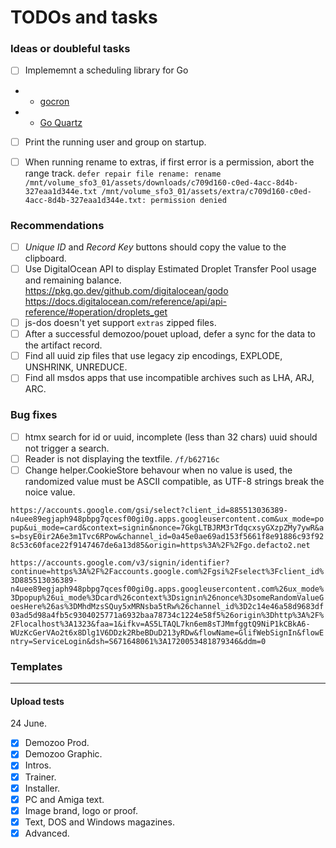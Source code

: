 # TODOs and tasks

### Ideas or doubleful tasks

- [ ] Implememnt a scheduling library for Go
- - [gocron](https://github.com/go-co-op/gocron)
- - [Go Quartz](https://github.com/reugn/go-quartz)
- [ ] Print the running user and group on startup.
- [ ] When running rename to extras, if first error is a permission, abort the range track.
	  `defer repair file rename: rename /mnt/volume_sfo3_01/assets/downloads/c709d160-c0ed-4acc-8d4b-327eaa1d344e.txt /mnt/volume_sfo3_01/assets/extra/c709d160-c0ed-4acc-8d4b-327eaa1d344e.txt: permission denied`


### Recommendations

- [ ] _Unique ID_ and _Record Key_ buttons should copy the value to the clipboard.
- [ ] Use DigitalOcean API to display Estimated Droplet Transfer Pool usage and remaining balance. 
		https://pkg.go.dev/github.com/digitalocean/godo https://docs.digitalocean.com/reference/api/api-reference/#operation/droplets_get
- [ ] js-dos doesn't yet support `extras` zipped files.
- [ ] After a successful demozoo/pouet upload, defer a sync for the data to the artifact record.
- [ ] Find all uuid zip files that use legacy zip encodings, EXPLODE, UNSHRINK, UNREDUCE.
- [ ] Find all msdos apps that use incompatible archives such as LHA, ARJ, ARC.

### Bug fixes

- [ ] htmx search for id or uuid, incomplete (less than 32 chars) uuid should not trigger a search.
- [ ] Reader is not displaying the textfile. `/f/b62716c`
- [ ] Change helper.CookieStore behavour when no value is used, the randomized value must be ASCII compatible, as UTF-8 strings break the noice value.

`https://accounts.google.com/gsi/select?client_id=885513036389-n4uee89egjaph948pbpg7qcesf00gi0g.apps.googleusercontent.com&ux_mode=popup&ui_mode=card&context=signin&nonce=7GkgLTBJRM3rTdqcxsyGXzpZMy7ywR&as=bsyE0ir2A6e3m1Tvc6RPow&channel_id=0a45e0ae69ad153f5661f8e91886c93f928c53c60face22f9147467de6a13d85&origin=https%3A%2F%2Fgo.defacto2.net`

`https://accounts.google.com/v3/signin/identifier?continue=https%3A%2F%2Faccounts.google.com%2Fgsi%2Fselect%3Fclient_id%3D885513036389-n4uee89egjaph948pbpg7qcesf00gi0g.apps.googleusercontent.com%26ux_mode%3Dpopup%26ui_mode%3Dcard%26context%3Dsignin%26nonce%3DsomeRandomValueGoesHere%26as%3DMhdMzsSQuy5xMRNsba5tRw%26channel_id%3D2c14e46a58d9683df03ad5d98a4fb5c9304025771a6932baa78734c1224e58f5%26origin%3Dhttp%3A%2F%2Flocalhost%3A1323&faa=1&ifkv=AS5LTAQL7kn6em8sTJMmfggtQ9NiP1kCBkA6-WUzKcGerVAo2t6x8Dlg1V6DDzk2RbeBDuD213yRDw&flowName=GlifWebSignIn&flowEntry=ServiceLogin&dsh=S671648061%3A1720053481879346&ddm=0`

### Templates



---

#### Upload tests

24 June.

- [X] Demozoo Prod.
- [X] Demozoo Graphic.
- [X] Intros.
- [X] Trainer.
- [X] Installer.
- [X] PC and Amiga text.
- [X] Image brand, logo or proof.
- [X] Text, DOS and Windows magazines.
- [X] Advanced.
